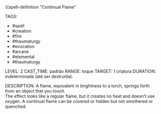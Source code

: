 {{spell-definition "Continual Flame"

TAGS:
- #spell
- #creation
- #fire
- #thaumaturgy
- #evocation
- #arcane
- #elemental
- #thaumaturgy

LEVEL: 2
CAST_TIME: padrão
RANGE: toque
TARGET: 1 criatura
DURATION: indeterminada (até ser destruída).

DESCRIPTION:
A flame, equivalent in brightness to a torch, springs forth from an object that you touch.  
The effect looks like a regular flame, but it creates no heat and doesn’t use oxygen. A continual flame can be covered or hidden but not smothered or quenched.
